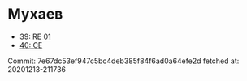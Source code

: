 # Мухаев
- [39: RE 01](39.md)
- [40: CE](40.md)

Commit: 7e67dc53ef947c5bc4deb385f84f6ad0a64efe2d
 fetched at: 20201213-211736
